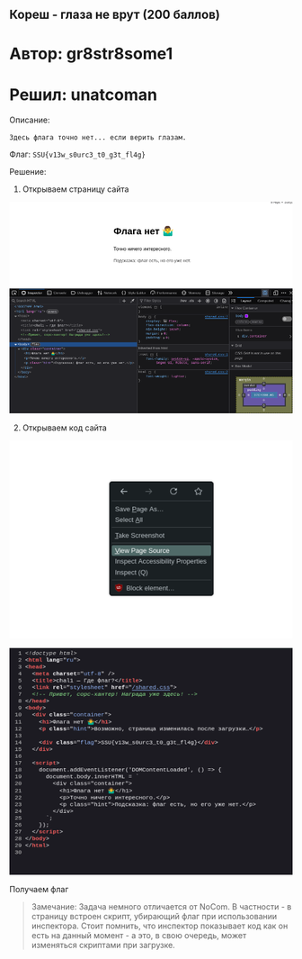 Кореш - глаза не врут (200 баллов)
---------------------------------

# Автор: gr8str8some1
# Решил: unatcoman

Описание:
```
Здесь флага точно нет... если верить глазам. 
```

Флаг: `SSU{v13w_s0urc3_t0_g3t_fl4g}`

Решение:

1. Открываем страницу сайта

![Страница сайта](img/11.png)

2. Открываем код сайта

![Страница сайта](img/12.png)

![Код сайта](img/13.png)

Получаем флаг

> Замечание: Задача немного отличается от NoCom. В частности - в страницу встроен скрипт, убирающий флаг при использовании инспектора. Стоит помнить, что инспектор показывает код как он есть на данный момент - а это, в свою очередь, может изменяться скриптами при загрузке.

